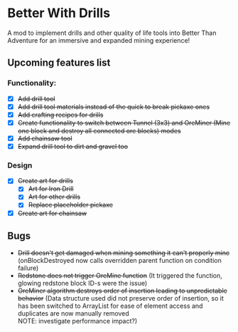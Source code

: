 # Better With Drills

A mod to implement drills and other quality of life tools into Better Than Adventure for an immersive and expanded mining experience!

## Upcoming features list

### Functionality:
- [x] ~~Add drill tool~~
- [x] ~~Add drill tool materials instead of the quick to break pickaxe ones~~ 
- [x] ~~Add crafting recipes for drills~~
- [x] ~~Create functionality to switch between Tunnel (3x3) and OreMiner (Mine one block and destroy all connected ore blocks) modes~~
- [x] ~~Add chainsaw tool~~
- [x] ~~Expand drill tool to dirt and gravel too~~

### Design
- [x] ~~Create art for drills~~
  - [x] ~~Art for Iron Drill~~
  - [x] ~~Art for other drills~~
  - [x] ~~Replace placeholder pickaxe~~
- [x] ~~Create art for chainsaw~~

## Bugs
- ~~Drill doesn't get damaged when mining something it can't properly mine~~ (onBlockDestroyed now calls overridden parent function on condition failure)
- ~~Redstone does not trigger OreMine function~~ (It triggered the function, glowing redstone block ID-s were the issue)
- ~~OreMiner algorithm destroys order of insertion leading to unpredictable behavior~~ (Data structure used did not preserve order of insertion, so it has been switched to ArrayList for ease of element access and duplicates are now manually removed  
NOTE: investigate performance impact?)
